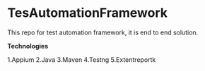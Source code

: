 # TesAutomationFramework
This repo for test automation framework, it is end to end solution. 

**Technologies**

1.Appium
2.Java
3.Maven
4.Testng
5.Extentreportk
